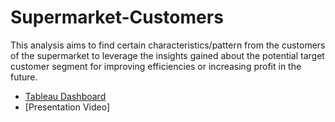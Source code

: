 # Supermarket-Customers

This analysis aims to find certain characteristics/pattern from the customers of the supermarket to  leverage the insights gained about the potential target customer segment for improving efficiencies or increasing profit in the future.
* [Tableau Dashboard](https://public.tableau.com/views/SupermarketCustomer_17119769819480/Dashboard?:language=en-US&publish=yes&:sid=&:display_count=n&:origin=viz_share_link)
* [Presentation Video]

